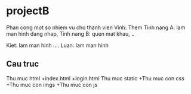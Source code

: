 # projectB

Phan cong mot so nhiem vu cho thanh vien 
Vinh: 
Them Tinh nang A: lam man hinh dang nhap,
Tinh nang B: quen mat khau, ..

Kiet: lam man hinh ....
Luan: lam man hinh

## Cau truc
Thu muc html
    +index.html
    +login.html
Thu muc static
    +Thu muc con css
    +Thu muc con imgs
    +Thu muc con js